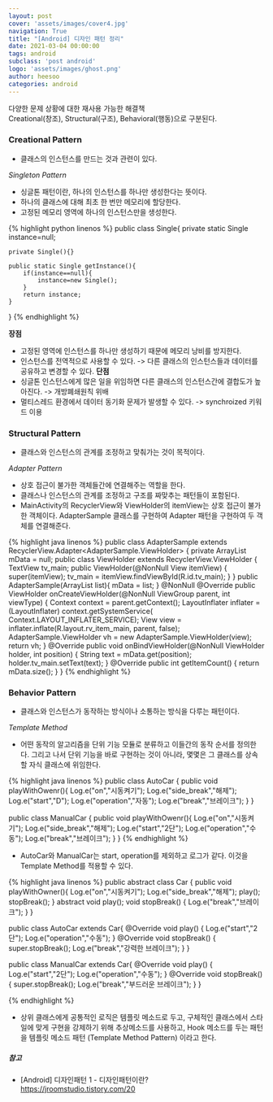 ```yaml
---
layout: post
cover: 'assets/images/cover4.jpg'
navigation: True
title: "[Android] 디자인 패턴 정리"
date: 2021-03-04 00:00:00
tags: android
subclass: 'post android'
logo: 'assets/images/ghost.png'
author: heesoo
categories: android
---
```



다양한 문제 상황에 대한 재사용 가능한 해결책  
Creational(창조), Structural(구조), Behavioral(행동)으로 구분된다.

### Creational Pattern
- 클래스의 인스턴스를 만드는 것과 관련이 있다.  

*Singleton Pattern*
- 싱글톤 패턴이란, 하나의 인스턴스를 하나만 생성한다는 뜻이다. 
- 하나의 클래스에 대해 최초 한 번만 메모리에 할당한다.  
- 고정된 메모리 영역에 하나의 인스턴스만을 생성한다.

{% highlight python linenos %}
public class Single{
    private static Single instance=null;
    
    private Single(){}

    public static Single getInstance(){
        if(instance==null){
            instance=new Single();
        }
        return instance;
    }
}
{% endhighlight %}  

**장점**
- 고정된 영역에 인스턴스를 하나만 생성하기 때문에 메모리 낭비를 방지한다.
- 인스턴스를 전역적으로 사용할 수 있다. -> 다른 클래스의 인스턴스들과 데이터를 공유하고 변경할 수 있다.
**단점**
- 싱글톤 인스턴스에게 많은 일을 위임하면 다른 클래스의 인스턴스간에 결합도가 높아진다. -> 개방폐쇄원칙 위배
- 멀티스레드 환경에서 데이터 동기화 문제가 발생할 수 있다. -> synchroized 키워드 이용

### Structural Pattern
- 클래스와 인스턴스의 관계를 조정하고 맞춰가는 것이 목적이다.  

*Adapter Pattern*
- 상호 접근이 불가한 객체들간에 연결해주는 역할을 한다.
- 클래스나 인스턴스의 관계를 조정하고 구조를 짜맞추는 패턴들이 포함된다.
- MainActivity의 RecyclerView와 ViewHolder의 itemView는 상호 접근이 불가한 객체이다. AdapterSample 클래스를 구현하여 Adapter 패턴을 구현하여 두 객체를 연결해준다.

{% highlight java linenos %}
public class AdapterSample extends RecyclerView.Adapter<AdapterSample.ViewHolder> {
    private ArrayList<String> mData = null;
    public class ViewHolder extends RecyclerView.ViewHolder {
        TextView tv_main;
        public ViewHolder(@NonNull View itemView) {
            super(itemView);
            tv_main = itemView.findViewById(R.id.tv_main);
        }
    }
    public AdapterSample(ArrayList<String> list){
        mData = list;
    }
    @NonNull
    @Override
    public ViewHolder onCreateViewHolder(@NonNull ViewGroup parent, int viewType) {
        Context context = parent.getContext();
        LayoutInflater inflater = (LayoutInflater) context.getSystemService(
                Context.LAYOUT_INFLATER_SERVICE);
        View view = inflater.inflate(R.layout.rv_item_main, parent, false);
        AdapterSample.ViewHolder vh = new AdapterSample.ViewHolder(view);
        return vh;
    }
    @Override
    public void onBindViewHolder(@NonNull ViewHolder holder, int position) {
        String text = mData.get(position);
        holder.tv_main.setText(text);
    }
    @Override
    public int getItemCount() {
        return mData.size();
    }
}
{% endhighlight %} 

### Behavior Pattern
- 클래스와 인스턴스가 동작하는 방식이나 소통하는 방식을 다루는 패턴이다.

*Template Method*
- 어떤 동작의 알고리즘을 단위 기능 모듈로 분류하고 이들간의 동작 순서를 정의한다. 그리고 나서 단위 기능을 바로 구현하는 것이 아니라, 몇몇은 그 클래스를 상속할 자식 클래스에 위임한다.

{% highlight java linenos %}
public class AutoCar {
    public void playWithOwenr(){
        Log.e("on","시동켜기");
        Log.e("side_break","해제");
        Log.e("start","D");
        Log.e("operation","자동");
        Log.e("break","브레이크");
    }
}

public class ManualCar {
    public void playWithOwenr(){
        Log.e("on","시동켜기");
        Log.e("side_break","해제");
        Log.e("start","2단");
        Log.e("operation","수동");
        Log.e("break","브레이크");
    }
}
{% endhighlight %} 
- AutoCar와 ManualCar는 start, operation를 제외하고 로그가 같다. 이것을 Template Method를 적용할 수 있다.


{% highlight java linenos %}
public abstract class Car {
    public void playWithOwner(){
        Log.e("on","시동켜기");
        Log.e("side_break","해제");
        play();
        stopBreak();
    }
    abstract void play();
    void stopBreak() {
        Log.e("break","브레이크");
    }
}

public class AutoCar extends Car{
    @Override
    void play() {
        Log.e("start","2단");
        Log.e("operation","수동");
    }
    @Override
    void stopBreak() {
        super.stopBreak();
        Log.e("break","강력한 브레이크");
    }
}

public class ManualCar extends Car{
    @Override
    void play() {
        Log.e("start","2단");
        Log.e("operation","수동");
    }
    @Override
    void stopBreak() {
        super.stopBreak();
        Log.e("break","부드러운 브레이크");
    }
}

{% endhighlight %} 
- 상위 클래스에게 공통적인 로직은 템플릿 메소드로 두고, 구체적인 클래스에서 스타일에 맞게 구현을 강제하기 위해 추상메소드를 사용하고, Hook 메소드를 두는 패턴을 템플릿 메소드 패턴 (Template Method Pattern) 이라고 한다. 

##### 참고
- [Android] 디자인패턴 1 - 디자인패턴이란? <https://jroomstudio.tistory.com/20>
